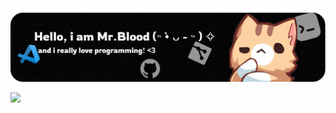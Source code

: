 ![image](https://github.com/2231rt1/2231rt1/blob/main/Github.png)
<div margin:5 auto>
  <img src="https://lanyard.kyrie25.dev/api/912030506047123616?showBanner=animated&waveColor=transparent&waveSpotifyColor=transparent&bannerFilter=brightness(0.8)%20blur(2px)&gradient=7E37F9-B48EF7-E568C4&imgStyle=square>">
</div>
